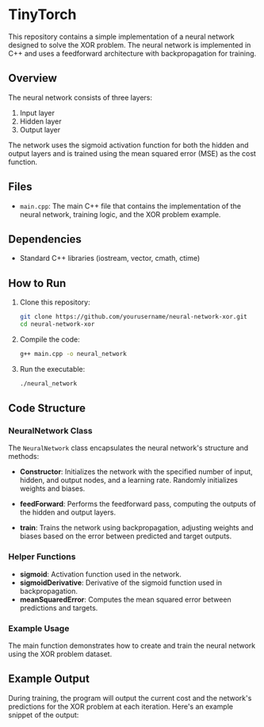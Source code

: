 # TinyTorch

This repository contains a simple implementation of a neural network designed to solve the XOR problem. The neural network is implemented in C++ and uses a feedforward architecture with backpropagation for training.

## Overview

The neural network consists of three layers:
1. Input layer
2. Hidden layer
3. Output layer

The network uses the sigmoid activation function for both the hidden and output layers and is trained using the mean squared error (MSE) as the cost function.

## Files

- `main.cpp`: The main C++ file that contains the implementation of the neural network, training logic, and the XOR problem example.

## Dependencies

- Standard C++ libraries (iostream, vector, cmath, ctime)

## How to Run

1. Clone this repository:
    ```sh
    git clone https://github.com/yourusername/neural-network-xor.git
    cd neural-network-xor
    ```

2. Compile the code:
    ```sh
    g++ main.cpp -o neural_network
    ```

3. Run the executable:
    ```sh
    ./neural_network
    ```

## Code Structure

### NeuralNetwork Class

The `NeuralNetwork` class encapsulates the neural network's structure and methods:

- **Constructor**: Initializes the network with the specified number of input, hidden, and output nodes, and a learning rate. Randomly initializes weights and biases.

- **feedForward**: Performs the feedforward pass, computing the outputs of the hidden and output layers.

- **train**: Trains the network using backpropagation, adjusting weights and biases based on the error between predicted and target outputs.

### Helper Functions

- **sigmoid**: Activation function used in the network.
- **sigmoidDerivative**: Derivative of the sigmoid function used in backpropagation.
- **meanSquaredError**: Computes the mean squared error between predictions and targets.

### Example Usage

The main function demonstrates how to create and train the neural network using the XOR problem dataset.

## Example Output

During training, the program will output the current cost and the network's predictions for the XOR problem at each iteration. Here's an example snippet of the output:

